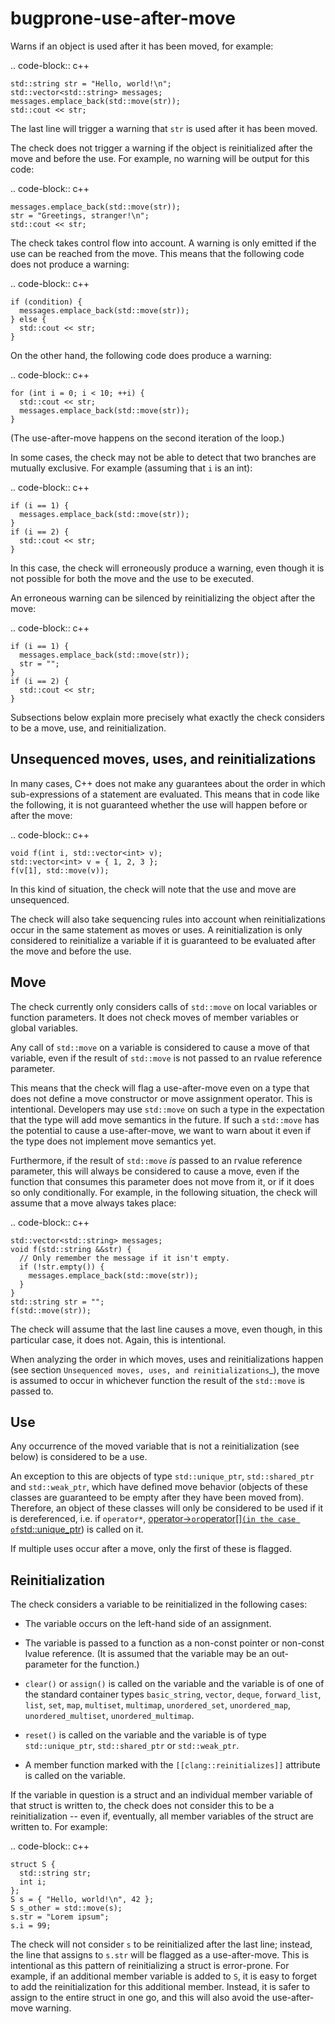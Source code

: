 bugprone-use-after-move
=======================

Warns if an object is used after it has been moved, for example:

.. code-block:: c++

    std::string str = "Hello, world!\n";
    std::vector<std::string> messages;
    messages.emplace_back(std::move(str));
    std::cout << str;

The last line will trigger a warning that `str` is used after it has
been moved.

The check does not trigger a warning if the object is reinitialized
after the move and before the use. For example, no warning will be
output for this code:

.. code-block:: c++

    messages.emplace_back(std::move(str));
    str = "Greetings, stranger!\n";
    std::cout << str;

The check takes control flow into account. A warning is only emitted if
the use can be reached from the move. This means that the following code
does not produce a warning:

.. code-block:: c++

    if (condition) {
      messages.emplace_back(std::move(str));
    } else {
      std::cout << str;
    }

On the other hand, the following code does produce a warning:

.. code-block:: c++

    for (int i = 0; i < 10; ++i) {
      std::cout << str;
      messages.emplace_back(std::move(str));
    }

(The use-after-move happens on the second iteration of the loop.)

In some cases, the check may not be able to detect that two branches are
mutually exclusive. For example (assuming that `i` is an int):

.. code-block:: c++

    if (i == 1) {
      messages.emplace_back(std::move(str));
    }
    if (i == 2) {
      std::cout << str;
    }

In this case, the check will erroneously produce a warning, even though
it is not possible for both the move and the use to be executed.

An erroneous warning can be silenced by reinitializing the object after
the move:

.. code-block:: c++

    if (i == 1) {
      messages.emplace_back(std::move(str));
      str = "";
    }
    if (i == 2) {
      std::cout << str;
    }

Subsections below explain more precisely what exactly the check
considers to be a move, use, and reinitialization.

Unsequenced moves, uses, and reinitializations
----------------------------------------------

In many cases, C++ does not make any guarantees about the order in which
sub-expressions of a statement are evaluated. This means that in code
like the following, it is not guaranteed whether the use will happen
before or after the move:

.. code-block:: c++

    void f(int i, std::vector<int> v);
    std::vector<int> v = { 1, 2, 3 };
    f(v[1], std::move(v));

In this kind of situation, the check will note that the use and move are
unsequenced.

The check will also take sequencing rules into account when
reinitializations occur in the same statement as moves or uses. A
reinitialization is only considered to reinitialize a variable if it is
guaranteed to be evaluated after the move and before the use.

Move
----

The check currently only considers calls of `std::move` on local
variables or function parameters. It does not check moves of member
variables or global variables.

Any call of `std::move` on a variable is considered to cause a move of
that variable, even if the result of `std::move` is not passed to an
rvalue reference parameter.

This means that the check will flag a use-after-move even on a type that
does not define a move constructor or move assignment operator. This is
intentional. Developers may use `std::move` on such a type in the
expectation that the type will add move semantics in the future. If such
a `std::move` has the potential to cause a use-after-move, we want to
warn about it even if the type does not implement move semantics yet.

Furthermore, if the result of `std::move` *is* passed to an rvalue
reference parameter, this will always be considered to cause a move,
even if the function that consumes this parameter does not move from it,
or if it does so only conditionally. For example, in the following
situation, the check will assume that a move always takes place:

.. code-block:: c++

    std::vector<std::string> messages;
    void f(std::string &&str) {
      // Only remember the message if it isn't empty.
      if (!str.empty()) {
        messages.emplace_back(std::move(str));
      }
    }
    std::string str = "";
    f(std::move(str));

The check will assume that the last line causes a move, even though, in
this particular case, it does not. Again, this is intentional.

When analyzing the order in which moves, uses and reinitializations
happen (see section `Unsequenced moves, uses, and reinitializations`\_),
the move is assumed to occur in whichever function the result of the
`std::move` is passed to.

Use
---

Any occurrence of the moved variable that is not a reinitialization (see
below) is considered to be a use.

An exception to this are objects of type `std::unique_ptr`,
`std::shared_ptr` and `std::weak_ptr`, which have defined move behavior
(objects of these classes are guaranteed to be empty after they have
been moved from). Therefore, an object of these classes will only be
considered to be used if it is dereferenced, i.e. if `operator*`,
[operator->` or `operator[]` (in the case of `std::unique_ptr](https://clang.llvm.org/extra/clang-tidy/checks/T[])) is
called on it.

If multiple uses occur after a move, only the first of these is flagged.

Reinitialization
----------------

The check considers a variable to be reinitialized in the following
cases:

-   The variable occurs on the left-hand side of an assignment.

-   The variable is passed to a function as a non-const pointer or
    non-const lvalue reference. (It is assumed that the variable may be
    an out-parameter for the function.)

-   `clear()` or `assign()` is called on the variable and the variable
    is of one of the standard container types `basic_string`, `vector`,
    `deque`, `forward_list`, `list`, `set`, `map`, `multiset`,
    `multimap`, `unordered_set`, `unordered_map`, `unordered_multiset`,
    `unordered_multimap`.

-   `reset()` is called on the variable and the variable is of type
    `std::unique_ptr`, `std::shared_ptr` or `std::weak_ptr`.

-   A member function marked with the `[[clang::reinitializes]]`
    attribute is called on the variable.

If the variable in question is a struct and an individual member
variable of that struct is written to, the check does not consider this
to be a reinitialization -- even if, eventually, all member variables of
the struct are written to. For example:

.. code-block:: c++

    struct S {
      std::string str;
      int i;
    };
    S s = { "Hello, world!\n", 42 };
    S s_other = std::move(s);
    s.str = "Lorem ipsum";
    s.i = 99;

The check will not consider `s` to be reinitialized after the last line;
instead, the line that assigns to `s.str` will be flagged as a
use-after-move. This is intentional as this pattern of reinitializing a
struct is error-prone. For example, if an additional member variable is
added to `S`, it is easy to forget to add the reinitialization for this
additional member. Instead, it is safer to assign to the entire struct
in one go, and this will also avoid the use-after-move warning.
